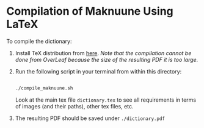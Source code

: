 # Compilation of Maknuune Using LaTeX

To compile the dictionary:

1. Install TeX distribution from [here](https://www.latex-project.org/get/). *Note that the compilation cannot be done from OverLeaf because the size of the resulting PDF it is too large.*
2. Run the following script in your terminal from within this directory: 

    ```bash

    ./compile_maknuune.sh
    
    ```

    Look at the main tex file `dictionary.tex` to see all requirements in terms of images (and their paths), other tex files, etc.

3. The resulting PDF should be saved under `./dictionary.pdf`
